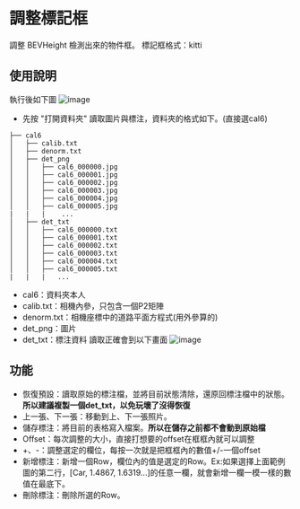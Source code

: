 # 調整標記框
調整 BEVHeight 檢測出來的物件框。
標記框格式：kitti

## 使用說明
執行後如下圖
![image](https://github.com/user-attachments/assets/42f8bbc4-5e34-4c48-aa78-48d911ee5de3)
- 先按 "打開資料夾" 讀取圖片與標注，資料夾的格式如下。(直接選cal6)
```
├── cal6
│   ├── calib.txt
│   ├── denorm.txt
│   ├── det_png
│   │   ├── cal6_000000.jpg
│   │   ├── cal6_000001.jpg
│   │   ├── cal6_000002.jpg
│   │   ├── cal6_000003.jpg
│   │   ├── cal6_000004.jpg
│   │   ├── cal6_000005.jpg
|   |   |    ...
│   ├── det_txt
│   │   ├── cal6_000000.txt
│   │   ├── cal6_000001.txt
│   │   ├── cal6_000002.txt
│   │   ├── cal6_000003.txt
│   │   ├── cal6_000004.txt
│   │   ├── cal6_000005.txt
|   |   |   ...
```
- cal6：資料夾本人
- calib.txt：相機內參，只包含一個P2矩陣
- denorm.txt：相機座標中的道路平面方程式(用外參算的)
- det_png：圖片
- det_txt：標注資料
讀取正確會到以下畫面
![image](https://github.com/user-attachments/assets/62daab53-dc25-43b4-849b-b31849c432df)

## 功能
- 恢復預設：讀取原始的標注檔，並將目前狀態清除，還原回標注檔中的狀態。**所以建議複製一個det_txt，以免玩壞了沒得恢復**
- 上一張、下一張：移動到上、下一張照片。
- 儲存標注：將目前的表格寫入檔案。**所以在儲存之前都不會動到原始檔**
- Offset：每次調整的大小，直接打想要的offset在框框內就可以調整
- +、-：調整選定的欄位，每按一次就是把框框內的數值+/-一個offset
- 新增標注：新增一個Row，欄位內的值是選定的Row。Ex:如果選擇上面範例圖的第二行，[Car, 1.4867, 1.6319...]的任意一欄，就會新增一欄一模一樣的數值在最底下。
- 刪除標注：刪除所選的Row。
